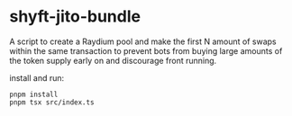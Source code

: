 
# shyft-jito-bundle

A script to create a Raydium pool and make the first N amount of swaps within the same transaction to prevent bots from buying large amounts of the token supply early on and discourage front running.

install and run:
```
pnpm install
pnpm tsx src/index.ts
```
